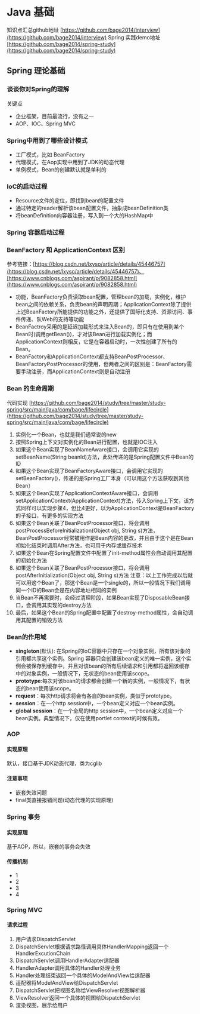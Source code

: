 # Java 基础 #

知识点汇总github地址 [https://github.com/bage2014/interview](https://github.com/bage2014/interview)
Spring 实践demo地址[https://github.com/bage2014/spring-study](https://github.com/bage2014/spring-study)

## Spring 理论基础 ##

### 谈谈你对Spring的理解 ###
关键点
- 企业框架，目前最流行，没有之一
- AOP、IOC、Spring MVC

### Spring中用到了哪些设计模式 ###
- 工厂模式，比如 BeanFactory
- 代理模式，在Aop实现中用到了JDK的动态代理
- 单例模式，Bean的创建默认就是单利的

### IoC的启动过程 ###
- Resource文件的定位，即找到bean的配置文件
- 通过特定的reader解析该bean配置文件，抽象成beanDefinition类
- 将beanDefinition向容器注册，写入到一个大的HashMap中


### Spring 容器启动过程 ###


### BeanFactory 和 ApplicationContext 区别 ###
参考链接：[https://blog.csdn.net/lxyso/article/details/45446757](https://blog.csdn.net/lxyso/article/details/45446757)、[https://www.cnblogs.com/aspirant/p/9082858.html](https://www.cnblogs.com/aspirant/p/9082858.html)

- 功能，BeanFactory负责读取bean配置，管理bean的加载，实例化，维护bean之间的依赖关系，负责bean的声明周期；ApplicationContext除了提供上述BeanFactory所能提供的功能之外，还提供了国际化支持、资源访问、事件传递、队Web的支持等功能
- BeanFactroy采用的是延迟加载形式来注入Bean的，即只有在使用到某个Bean时(调用getBean())，才对该Bean进行加载实例化；而ApplicationContext则相反，它是在容器启动时，一次性创建了所有的Bean。
- BeanFactory和ApplicationContext都支持BeanPostProcessor、BeanFactoryPostProcessor的使用，但两者之间的区别是：BeanFactory需要手动注册，而ApplicationContext则是自动注册

### Bean 的生命周期 ###
代码实现 [https://github.com/bage2014/study/tree/master/study-spring/src/main/java/com/bage/lifecircle](https://github.com/bage2014/study/tree/master/study-spring/src/main/java/com/bage/lifecircle)

1. 实例化一个Bean，也就是我们通常说的new
2. 按照Spring上下文对实例化的Bean进行配置，也就是IOC注入
3. 如果这个Bean实现了BeanNameAware接口，会调用它实现的setBeanName(String beanId)方法，此处传递的是Spring配置文件中Bean的ID
4. 如果这个Bean实现了BeanFactoryAware接口，会调用它实现的setBeanFactory()，传递的是Spring工厂本身（可以用这个方法获取到其他Bean）
5. 如果这个Bean实现了ApplicationContextAware接口，会调用setApplicationContext(ApplicationContext)方法，传入Spring上下文，该方式同样可以实现步骤4，但比4更好，以为ApplicationContext是BeanFactory的子接口，有更多的实现方法
6. 如果这个Bean关联了BeanPostProcessor接口，将会调用postProcessBeforeInitialization(Object obj, String s)方法，BeanPostProcessor经常被用作是Bean内容的更改，并且由于这个是在Bean初始化结束时调用After方法，也可用于内存或缓存技术
7. 如果这个Bean在Spring配置文件中配置了init-method属性会自动调用其配置的初始化方法
8. 如果这个Bean关联了BeanPostProcessor接口，将会调用postAfterInitialization(Object obj, String s)方法
注意：以上工作完成以后就可以用这个Bean了，那这个Bean是一个single的，所以一般情况下我们调用同一个ID的Bean会是在内容地址相同的实例
9. 当Bean不再需要时，会经过清理阶段，如果Bean实现了DisposableBean接口，会调用其实现的destroy方法
10. 最后，如果这个Bean的Spring配置中配置了destroy-method属性，会自动调用其配置的销毁方法

### Bean的作用域 ###

- **singleton**(默认): 在Spring的IoC容器中只存在一个对象实例，所有该对象的引用都共享这个实例。Spring 容器只会创建该bean定义的唯一实例，这个实例会被保存到缓存中，并且对该bean的所有后续请求和引用都将返回该缓存中的对象实例，一般情况下，无状态的bean使用该scope。
- **prototype**:每次对该bean的请求都会创建一个新的实例，一般情况下，有状态的bean使用该scope。
- **request**：每次http请求将会有各自的bean实例，类似于prototype。
- **session**：在一个http session中，一个bean定义对应一个bean实例。
- **global session**：在一个全局的http session中，一个bean定义对应一个bean实例。典型情况下，仅在使用portlet context的时候有效。

### AOP ###

#### 实现原理 ####
默认，接口基于JDK动态代理，类为cglib

#### 注意事项 ####
- 嵌套失效问题
- final类直接报错问题(动态代理的实现原理)

### Spring 事务 ###

#### 实现原理 ####
基于AOP，所以，嵌套的事务会失效

#### 传播机制 ####
- 1
- 2
- 3
- 4

### Spring MVC ###
#### 请求过程 ####
1.	用户请求DispatchServlet
2.	DispatchServlet根据请求路径调用具体HandlerMapping返回一个HandlerExcutionChain
3.	DispatchServlet调用HandlerAdapter适配器
4.	HandlerAdapter调用具体的Handler处理业务
5.	Handler处理结束返回一个具体的ModelAndView给适配器
6.	适配器将ModelAndView给DispatchServlet
7.	DispatchServlet把视图名称给ViewResolver视图解析器
8.	ViewResolver返回一个具体的视图给DispatchServlet
9.	渲染视图，展示给用户
